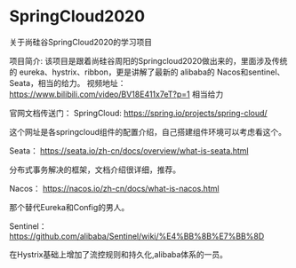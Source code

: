 # SpringCloud2020

关于尚硅谷SpringCloud2020的学习项目

项目简介:
该项目是跟着尚硅谷周阳的Springcloud2020做出来的，里面涉及传统的 eureka、hystrix、ribbon，更是讲解了最新的 alibaba的 Nacos和sentinel、Seata，相当的给力。
视频地址：https://www.bilibili.com/video/BV18E411x7eT?p=1  相当给力


官网文档传送门：
SpringCloud: https://spring.io/projects/spring-cloud/

这个网址是各springcloud组件的配置介绍，自己搭建组件环境可以考虑看这个。

Seata： https://seata.io/zh-cn/docs/overview/what-is-seata.html

分布式事务解决的框架，文档介绍很详细，推荐。

Nacos： https://nacos.io/zh-cn/docs/what-is-nacos.html

那个替代Eureka和Config的男人。

Sentinel：https://github.com/alibaba/Sentinel/wiki/%E4%BB%8B%E7%BB%8D

在Hystrix基础上增加了流控规则和持久化,alibaba体系的一员。
